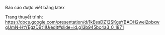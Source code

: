 Báo cáo được viết bằng latex

Trang thuyết trình: https://docs.google.com/presentation/d/1kBssDZ12SKgsYBAOH2wei2pbxwgUmN-HtYEgzDBt1IU/edit#slide=id.g13b945bc4a3_0_1871